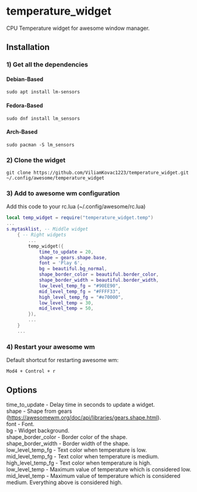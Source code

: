 # temperature_widget
CPU Temperature widget for awesome window manager.

## Installation

### 1) Get all the dependencies  

#### Debian-Based  
```
sudo apt install lm-sensors
```

#### Fedora-Based
```
sudo dnf install lm_sensors
```

#### Arch-Based
```
sudo pacman -S lm_sensors
```

### 2) Clone the widget
```
git clone https://github.com/ViliamKovac1223/temperature_widget.git ~/.config/awesome/temperature_widget
```

### 3) Add to awesome wm configuration
Add this code to your rc.lua (~/.config/awesome/rc.lua)
```lua
local temp_widget = require("temperature_widget.temp")
...
s.mytasklist, -- Middle widget
	{ -- Right widgets
		...
        temp_widget({
            time_to_update = 20,
            shape = gears.shape.base,
            font = 'Play 6',
            bg = beautiful.bg_normal,
            shape_border_color = beautiful.border_color,
            shape_border_width = beautiful.border_width,
            low_level_temp_fg = "#90EE90",
            mid_level_temp_fg = "#FFFF33",
            high_level_temp_fg = "#e70000",
            low_level_temp = 30,
            mid_level_temp = 50,
        }),
        ...
	}
	...
```

### 4) Restart your awesome wm 
Default shortcut for restarting awesome wm:
```
Mod4 + Control + r
``` 

## Options
time_to_update - Delay time in seconds to update a widget.  
shape - Shape from gears (https://awesomewm.org/doc/api/libraries/gears.shape.html).  
font - Font.  
bg - Widget background.  
shape_border_color - Border color of the shape.  
shape_border_width - Border width of the shape.  
low_level_temp_fg - Text color when temperature is low.  
mid_level_temp_fg - Text color when temperature is medium.  
high_level_temp_fg - Text color when temperature is high.  
low_level_temp - Maximum value of temperature which is considered low.  
mid_level_temp - Maximum value of temperature which is considered medium. Everything above is considered high.  
